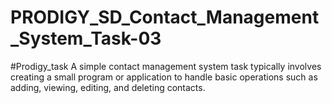 # PRODIGY_SD_Contact_Management_System_Task-03
#Prodigy_task
A simple contact management system task typically involves creating a small program or application to handle basic operations such as adding, viewing, editing, and deleting contacts.
